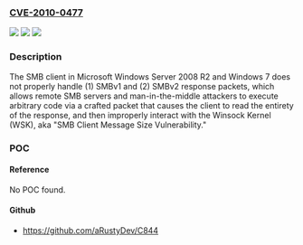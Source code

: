 ### [CVE-2010-0477](https://cve.mitre.org/cgi-bin/cvename.cgi?name=CVE-2010-0477)
![](https://img.shields.io/static/v1?label=Product&message=n%2Fa&color=blue)
![](https://img.shields.io/static/v1?label=Version&message=n%2Fa&color=blue)
![](https://img.shields.io/static/v1?label=Vulnerability&message=n%2Fa&color=brighgreen)

### Description

The SMB client in Microsoft Windows Server 2008 R2 and Windows 7 does not properly handle (1) SMBv1 and (2) SMBv2 response packets, which allows remote SMB servers and man-in-the-middle attackers to execute arbitrary code via a crafted packet that causes the client to read the entirety of the response, and then improperly interact with the Winsock Kernel (WSK), aka "SMB Client Message Size Vulnerability."

### POC

#### Reference
No POC found.

#### Github
- https://github.com/aRustyDev/C844

